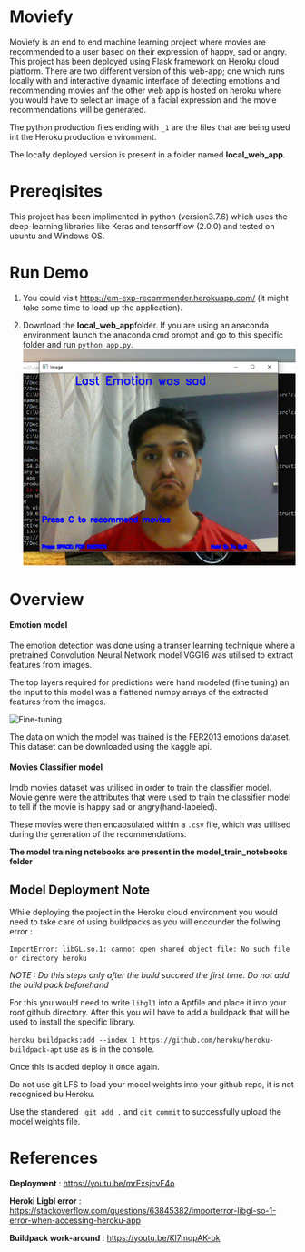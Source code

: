 # Moviefy

Moviefy is an end to end machine learning project where movies are recommended to a user based on their expression of happy, sad or angry. This project has been deployed using Flask framework on Heroku cloud platform. There are two different version of this web-app; one which runs locally with and interactive dynamic interface of detecting emotions and recommending movies anf the other web app is hosted on heroku where you would have to select an image of a facial expression and the movie recommendations will be generated. 

The python production files ending with  ```_1``` are the files that are being used int the Heroku production environment. 
  
The locally deployed version is present in a folder named **local_web_app**. 

# Prereqisites

This project has been implimented in python (version3.7.6) which uses the deep-learning libraries like Keras and tensorfflow (2.0.0) and tested on ubuntu and Windows OS. 

# Run Demo

1) You could visit https://em-exp-recommender.herokuapp.com/ (it might take some time to load up the application).

2) Download the **local_web_app**folder. If you are using an anaconda environment launch the anaconda cmd prompt and go to this specific folder and run ```python app.py```.
  ![Locally hosted webapp image](./Emotion_test.png)
  
# Overview

#### Emotion model 
The emotion detection was done using a transer learning technique where a pretrained Convolution Neural Network model VGG16 was utilised to extract features from images. 

The top layers required for predictions were hand modeled (fine tuning) an the input to this model was a flattened numpy arrays of the extracted features from the images. 

![Fine-tuning](https://www.researchgate.net/profile/Kitsuchart_Pasupa/publication/328775300/figure/fig3/AS:735835158757377@1552448181099/Modified-VGG-16-architecture-which-provides-a-fine-tuned-VGG-face-CNN-descriptor-on-face.ppm)

The data on which the model was trained is the FER2013 emotions dataset. This dataset can be downloaded using the kaggle api.

#### Movies Classifier model
Imdb movies dataset was utilised in order to train the classifier model. Movie genre were the attributes that were used to train the classifier model to tell if the movie is happy sad or angry(hand-labeled). 

These movies were then encapsulated within a ```.csv``` file, which was utilised during the generation of the recommendations.

**The model training notebooks are present in the model_train_notebooks folder** 
  
## Model Deployment Note 
While deploying the project in the Heroku cloud environment you would need to take care of using buildpacks as you will encounder the follwing error :
```
ImportError: libGL.so.1: cannot open shared object file: No such file or directory heroku
```
*NOTE : Do this steps only after the build succeed the first time. Do not add the build pack beforehand*

For this you would need to write ```libgl1``` into a Aptfile and place it into your root github directory. After this you will have to add a buildpack that will be used to install the specific library. 

```heroku buildpacks:add --index 1 https://github.com/heroku/heroku-buildpack-apt``` use as is in the console.

Once this is added deploy it once again.

Do not use git LFS to load your model weights into your github repo, it is not recognised bu Heroku. 

Use the standered ``` git add .``` and ``` git commit ``` to successfully upload the model weights file. 

# References

**Deployment** : https://youtu.be/mrExsjcvF4o
  
**Heroki Ligbl error** : https://stackoverflow.com/questions/63845382/importerror-libgl-so-1-error-when-accessing-heroku-app
  
**Buildpack work-around** : https://youtu.be/Kl7mqpAK-bk

